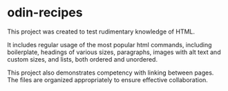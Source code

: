 # odin-recipes

This project was created to test rudimentary knowledge of HTML.

It includes regular usage of the most popular html commands, including boilerplate, headings of various sizes, paragraphs, images with alt text and custom sizes, and lists, both ordered and unordered.

This project also demonstrates competency with linking between pages. The files are organized appropriately to ensure effective collaboration.